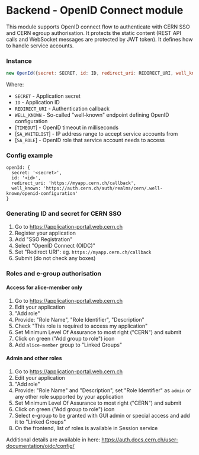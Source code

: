 # Backend - OpenID Connect module
This module supports OpenID connect flow to authenticate with CERN SSO and CERN egroup authorisation.
It protects the static content (REST API calls and WebSocket messages are protected by JWT token).
It defines how to handle service accounts.

### Instance
```js
new OpenId({secret: SECRET, id: ID, redirect_uri: REDIRECT_URI, well_known: WELL_KNOWN[, timeout: TIMEOUT, sa_whitelist: SA_WHITELIST, sa_role: SA_ROLE]});
```
Where:
   * `SECRET` - Application secret
   * `ID` - Application ID
   * `REDIRECT_URI` - Authentication callback
   * `WELL_KNOWN` - So-called "well-known" endpoint defining OpenID configuration
   * [`TIMEOUT`] - OpenID timeout in milliseconds
   * [`SA_WHITELIST`] - IP address range to accept service accounts from
   * [`SA_ROLE`] - OpenID role that service account needs to access

### Config example
```
openId: {
  secret: '<secret>',
  id: '<id>',
  redirect_uri: 'https://myapp.cern.ch/callback',
  well_known: 'https://auth.cern.ch/auth/realms/cern/.well-known/openid-configuration'
}
```

### Generating ID and secret for CERN SSO
1. Go to https://application-portal.web.cern.ch
2. Register your application
3. Add "SSO Registration"
4. Select "OpenID Connect (OIDC)"
5. Set "Redirect URI": eg. `https://myapp.cern.ch/callback`
6. Submit (do not check any boxes)

### Roles and e-group authorisation

#### Access for alice-member only
1. Go to https://application-portal.web.cern.ch
2. Edit your application
3. "Add role"
4. Provide: "Role Name", "Role Identifier", "Description"
5. Check "This role is required to access my application"
6. Set Minimum Level Of Assurance to most right ("CERN") and submit
7. Click on green ("Add group to role") icon
8. Add `alice-member` group to "Linked Groups"

#### Admin and other roles
1. Go to https://application-portal.web.cern.ch
2. Edit your application
3. "Add role"
4. Provide: "Role Name" and "Description", set "Role Identifier" as `admin` or any other role supported by your application
5. Set Minimum Level Of Assurance to most right ("CERN") and submit
6. Click on green ("Add group to role") icon
7. Select e-group to be granted with GUI admin or special access and add it to "Linked Groups"
8. On the frontend, list of roles is available in Session service


Additional details are available in here: https://auth.docs.cern.ch/user-documentation/oidc/config/
